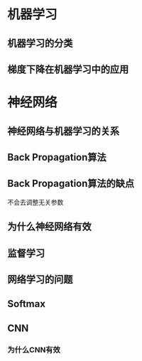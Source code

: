 # 机器学习
## 机器学习的分类
## 梯度下降在机器学习中的应用
# 神经网络
## 神经网络与机器学习的关系
## Back Propagation算法
## Back Propagation算法的缺点
不会去调整无关参数
## 为什么神经网络有效
## 监督学习
## 网络学习的问题
## Softmax
## CNN
### 为什么CNN有效

